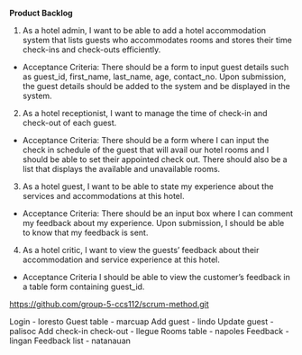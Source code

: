 **Product Backlog**


1. As a hotel admin, I want to be able to add a hotel accommodation system that lists guests who accommodates rooms and stores their time check-ins and check-outs efficiently.

- Acceptance Criteria:
There should be a form to input guest details such as guest_id, first_name, last_name, age, contact_no.
Upon submission, the guest details should be added to the system and be displayed in the system.

2. As a hotel receptionist, I want to manage the time of check-in and check-out of each guest.

- Acceptance Criteria:
There should be a form where I can input the check in schedule of the guest that will avail our hotel rooms and I should be able to set their appointed check out.
There should also be a list that displays the available and unavailable rooms.

3. As a hotel guest, I want to be able to state my experience about the services and accommodations at this hotel.

- Acceptance Criteria:
There should be an input box where I can comment my feedback about my experience.
Upon submission, I should be able to know that my feedback is sent. 

4. As a hotel critic, I want to view the guests’ feedback about their accommodation and service experience at this hotel.

- Acceptance Criteria
I  should be able to view the customer’s feedback in a table form containing guest_id.


https://github.com/group-5-ccs112/scrum-method.git


Login - loresto
Guest table - marcuap
Add guest - lindo
Update guest - palisoc
Add check-in check-out - llegue 
Rooms table - napoles
Feedback - lingan
Feedback list - natanauan
